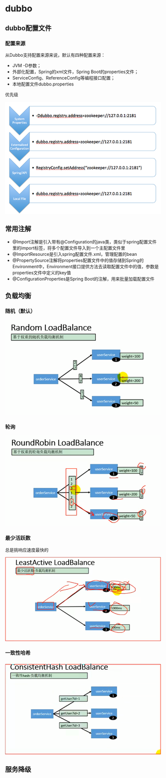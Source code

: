 # dubbo

## dubbo配置文件

### 配置来源

从Dubbo支持配置来源来说，默认有四种配置来源：

* JVM -D参数；
* 外部化配置，Spring的xml文件，Spring Boot的properties文件；
* ServiceConfig、ReferenceConfig等编程接口配置；
* 本地配置文件dubbo.properties

优先级

![configuration](img\configuration.jpg)

## 常用注解

* @Import注解是引入带有@Configuration的java类，类似于spring配置文件里的import标签，将多个配置文件导入到一个主配置文件里
* @ImportResource是引入spring配置文件.xml，管理配置的bean
* @PropertySource注解将properties配置文件中的值存储到Spring的 Environment中，Environment接口提供方法去读取配置文件中的值，参数是properties文件中定义的key值
* @ConfigurationProperties是Spring Boot的注解，用来批量加载配置文件

## 负载均衡

### 随机（默认）

![20210820233439](img\20210820233439.png)

### 轮询

![20210820233711](img\20210820233711.png)

### 最少活跃数

总是挑响应速度最快的

![20210820234004](img\20210820234004.png)

### 一致性哈希

![20210820234158](img\20210820234158.png)

## 服务降级

